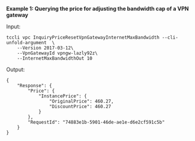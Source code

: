 **Example 1: Querying the price for adjusting the bandwidth cap of a VPN gateway**



Input: 

```
tccli vpc InquiryPriceResetVpnGatewayInternetMaxBandwidth --cli-unfold-argument  \
    --Version 2017-03-12\
    --VpnGatewayId vpngw-lazly92z\
    --InternetMaxBandwidthOut 10
```

Output: 
```
{
    "Response": {
        "Price": {
            "InstancePrice": {
                "OriginalPrice": 460.27,
                "DiscountPrice": 460.27
            }
        },
        "RequestId": "74883e1b-5901-46de-ae1e-d6e2cf591c5b"
    }
}
```

